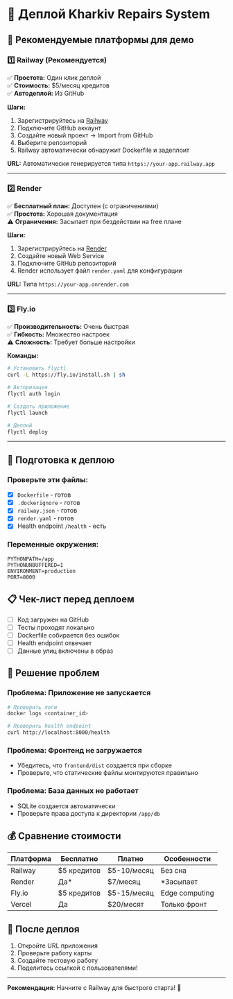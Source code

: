 # 🚀 Деплой Kharkiv Repairs System

## 🎯 Рекомендуемые платформы для демо

### 1️⃣ Railway (Рекомендуется)

✅ **Простота:** Один клик деплой  
✅ **Стоимость:** $5/месяц кредитов  
✅ **Автодеплой:** Из GitHub

**Шаги:**

1. Зарегистрируйтесь на [Railway](https://railway.app)
2. Подключите GitHub аккаунт
3. Создайте новый проект → Import from GitHub
4. Выберите репозиторий
5. Railway автоматически обнаружит Dockerfile и задеплоит

**URL:** Автоматически генерируется типа `https://your-app.railway.app`

---

### 2️⃣ Render

✅ **Бесплатный план:** Доступен (с ограничениями)  
✅ **Простота:** Хорошая документация  
⚠️ **Ограничения:** Засыпает при бездействии на free плане

**Шаги:**

1. Зарегистрируйтесь на [Render](https://render.com)
2. Создайте новый Web Service
3. Подключите GitHub репозиторий
4. Render использует файл `render.yaml` для конфигурации

**URL:** Типа `https://your-app.onrender.com`

---

### 3️⃣ Fly.io

✅ **Производительность:** Очень быстрая  
✅ **Гибкость:** Множество настроек  
⚠️ **Сложность:** Требует больше настройки

**Команды:**

```bash
# Установить flyctl
curl -L https://fly.io/install.sh | sh

# Авторизация
flyctl auth login

# Создать приложение
flyctl launch

# Деплой
flyctl deploy
```

---

## 🔧 Подготовка к деплою

### Проверьте эти файлы:

- [x] `Dockerfile` - готов
- [x] `.dockerignore` - готов
- [x] `railway.json` - готов
- [x] `render.yaml` - готов
- [x] Health endpoint `/health` - есть

### Переменные окружения:

```env
PYTHONPATH=/app
PYTHONUNBUFFERED=1
ENVIRONMENT=production
PORT=8000
```

## 📋 Чек-лист перед деплоем

- [ ] Код загружен на GitHub
- [ ] Тесты проходят локально
- [ ] Dockerfile собирается без ошибок
- [ ] Health endpoint отвечает
- [ ] Данные улиц включены в образ

## 🐛 Решение проблем

### Проблема: Приложение не запускается

```bash
# Проверить логи
docker logs <container_id>

# Проверить health endpoint
curl http://localhost:8000/health
```

### Проблема: Фронтенд не загружается

- Убедитесь, что `frontend/dist` создается при сборке
- Проверьте, что статические файлы монтируются правильно

### Проблема: База данных не работает

- SQLite создается автоматически
- Проверьте права доступа к директории `/app/db`

## 💰 Сравнение стоимости

| Платформа | Бесплатно   | Платно      | Особенности    |
| --------- | ----------- | ----------- | -------------- |
| Railway   | $5 кредитов | $5-10/месяц | Без сна        |
| Render    | Да\*        | $7/месяц    | \*Засыпает     |
| Fly.io    | $5 кредитов | $5-15/месяц | Edge computing |
| Vercel    | Да          | $20/месят   | Только фронт   |

## 🎉 После деплоя

1. Откройте URL приложения
2. Проверьте работу карты
3. Создайте тестовую работу
4. Поделитесь ссылкой с пользователями!

---

**Рекомендация:** Начните с Railway для быстрого старта! 🚀
